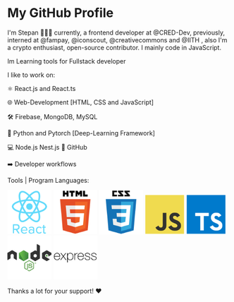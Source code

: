 <html lang="en">
<head>
    <meta charset="UTF-8">
    <meta name="viewport" content="width=device-width, initial-scale=1.0">
    <link rel="stylesheet" href="styles.css">
    <style>
        .images {
        display : flex
        justify-direction : row;
        }
    </style>
</head>
<body>

<div class="header">
    <h1>My GitHub Profile</h1>
</div>

</body>
</html>


I'm Stepan 👨🏽‍💻 currently, a frontend developer at @CRED-Dev, previously, interned at @fampay, @iconscout, @creativecommons and @IITH , also I'm a crypto enthusiast, open-source contributor. I mainly code in JavaScript.










Im Learning tools for Fullstack developer















I like to work on:

⚛️ React.js and React.ts

🌐 Web-Development [HTML, CSS and JavaScript]

🛠 Firebase, MongoDB, MySQL

🐍 Python and Pytorch [Deep-Learning Framework]

💻 Node.js Nest.js
🐙 GitHub

➡️ Developer workflows




Tools | Program Languages:

<div class="images">
<img class="ml-4 w-8 h-8 sm:w-10 sm:h-10" src="https://raw.githubusercontent.com/devicons/devicon/master/icons/react/react-original-wordmark.svg" alt="react" height="100">


<img class="ml-4 w-8 h-8 sm:w-10 sm:h-10" src="https://raw.githubusercontent.com/devicons/devicon/master/icons/html5/html5-original-wordmark.svg" alt="html5" height="100">


<img class="ml-4 w-8 h-8 sm:w-10 sm:h-10" src="https://raw.githubusercontent.com/devicons/devicon/master/icons/css3/css3-original-wordmark.svg" alt="css3" height="100">


<img class="ml-4 w-8 h-8 sm:w-10 sm:h-10" src="https://raw.githubusercontent.com/devicons/devicon/master/icons/javascript/javascript-original.svg" alt="javascript" height="90">


<img class="ml-4 w-8 h-8 sm:w-10 sm:h-10" src="https://raw.githubusercontent.com/devicons/devicon/master/icons/typescript/typescript-original.svg" alt="typescript" height="90">


<img class="ml-4 w-8 h-8 sm:w-10 sm:h-10" src="https://raw.githubusercontent.com/devicons/devicon/master/icons/nodejs/nodejs-original-wordmark.svg" alt="nodejs" height="100">


<img class="ml-4 w-8 h-8 sm:w-10 sm:h-10" src="https://raw.githubusercontent.com/devicons/devicon/master/icons/express/express-original-wordmark.svg" alt="express" height="100">


</div>


Thanks a lot for your support! ❤️
